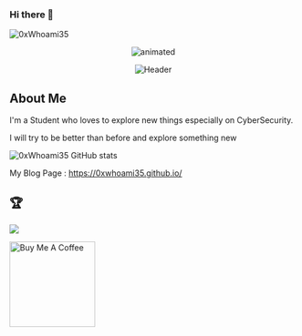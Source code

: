 ### Hi there 👋

![0xWhoami35](https://www.hackthebox.com/badge/image/849443)

<p align="center"><img src="https://e.top4top.io/p_302318s1a1.gif" alt="animated" /></p>
<div align="center">
  <img src="https://raw.githubusercontent.com/ThatNotEasy/ThatNotEasy/main/resources/github-header-image.png" alt="Header">
</div>




## About Me

I'm a Student who loves to explore new things especially on CyberSecurity.

I will try to be better than before and explore something new


![0xWhoami35 GitHub stats](https://github-readme-stats.vercel.app/api?username=0xWhoami35&show_icons=true&theme=radical)


My Blog Page : https://0xwhoami35.github.io/


## 🏆
![](https://github-profile-trophy.vercel.app/?username=0xWhoami35&theme=discord&no-frame=false&no-bg=false&margin-w=4)
<!-- Proudly created with GPRM ( https://gprm.itsvg.in ) -->

<a href="https://www.buymeacoffee.com/ardian09171s" target="_blank"><img src="https://cdn.buymeacoffee.com/buttons/default-yellow.png" alt="Buy Me A Coffee" width="150" ></a>
